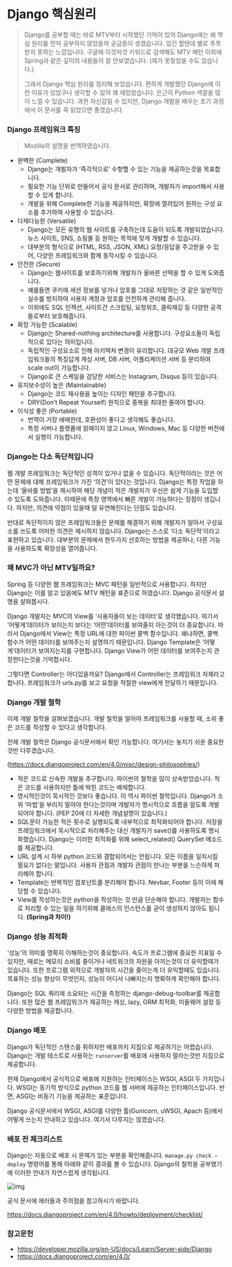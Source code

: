 # Django 핵심원리

> Django를 공부할 때는 바로 MTV부터 시작했던 기억이 있어 Django에는 왜 핵심 원리를 먼저 공부하지 않았을까 궁금증이 생겼습니다. 있긴 할텐데 별로 주목받지 못하는 느낌입니다. 구글에 이것저것 키워드로 검색해도 MTV 패턴 이외에 Spring과 같은 깊이의 내용들이 잘 안보였습니다. (제가 못찾았을 수도 있습니다.)
>
> 그래서 Django 핵심 원리를 정리해 보았습니다. 편하게 개발했던 Django에 이런 이유가 있었구나 생각할 수 있어 꽤 재밌었습니다. 은근히 Python 색깔을 많이 느낄 수 있습니다. 과한 자신감일 수 있지만, Django 개발을 배우는 초기 과정에서 이 문서를 꼭 읽었으면 좋겠습니다.



### Django 프레임워크 특징

> Mozilla의 설명을 번역하였습니다.

- 완벽한 (Complete)
  - Django는 개발자가 ‘즉각적으로’ 수항핼 수 있는 기능을 제공하는것을 목표합니다.
  - 필요한 기능 단위로 만들어서 공식 문서로 관리하며, 개발자가 import해서 사용할 수 있게 합니다.
  - 개발을 위해 Complete한 기능을 제공하지만, 확장에 열려있어 원하는 구성 요소를 추가하여 사용할 수 있습니다.
- 다재다능한 (Versatile)
  - Django는 모든 유형의 웹 사이트를 구축하는데 도움이 되도록 개발되었습니다. 뉴스 사이트, SNS, 쇼핑몰 등 원하는 목적에 맞게 개발할 수 있습니다.
  - 대부분의 형식으로 (HTML, RSS, JSON, XML) 요청/응답을 주고받을 수 있어, 다양한 프레임워크와 함께 동작시킬 수 있습니다.
- 안전한 (Secure)
  - Django는 웹사이트를 보호하기위해 개발자가 올바른 선택을 할 수 있게 도와줍니다.
  - 예를들면 쿠키에 세션 정보를 넣거나 암호를 그대로 저장하는 것 같은 일반적인 실수를 방지하여 사용자 계정과 암호를 안전하게 관리해 줍니다.
  - 이외에도 SQL 인젝션, 사이트간 스크립팅, 요청위조, 클릭재깅 등 다양한 공격들로부터 보호해줍니다.
- 확장 가능한 (Scalable)
  - Django는 Shared-nothing architecture를 사용합니다. 구성요소들이 독립적으로 있다는 의미입니다.
  - 독립적인 구성요소로 인해 아키텍처 변경이 유리합니다. 대규모 Web 개발 프레임워크들의 특징답게 캐싱 서버, DB 서버, 어플리케이션 서버 등 분리하여 scale out이 가능합니다.
  - Django로 큰 스케일을 감당한 서비스는 Instagram, Disqus 등이 있습니다.
- 유지보수성이 높은 (Maintainable)
  - Django는 코드 재사용을 높이는 디자인 패턴을 추구합니다.
  - DRY(Don’t Repeat Yourself) 원칙으로 중복을 최대한 줄여야 합니다.
- 이식성 좋은 (Portable)
  - 번역이 가장 애매한데, 호환성이 좋다고 생각해도 좋습니다.
  - 특정 서버나 플랫폼에 얽매이지 않고 Linux, Windows, Mac 등 다양한 버전에서 실행이 가능합니다.



### Django는 다소 독단적입니다

웹 개발 프레임워크는 독단적인 성격이 있거나 없을 수 있습니다. 독단적이라는 것은 어떤 문제에 대해 프레임워크가 가진 ‘의견’이 있다는 것입니다. Django는 특정 작업을 하는데 ‘올바를 방법’을 제시하여 해당 개념이 적은 개발자가 우선은 쉽게 기능을 도입할 수 있도록 도와줍니다. 이때문에 특정 영역에서 빠른 개발이 가능하다는 장점이 생깁니다. 하지만, 의견에 약점이 있을때 덜 유연해진다는 단점도 있습니다.

반대로 독단적이지 않은 프레임워크들은 문제를 해결하기 위해 개발자가 알아서 구성요소를 쓰도록 어떠한 의견은 제시하지 않습니다. Django는 스스로 ‘다소 독단적’이라고 표현하고 있습니다. 대부분의 문제에서 한두가지 선호하는 방법을 제공하나, 다른 기능을 사용하도록 확장성을 열어줍니다.



### 왜 MVC가 아닌 MTV일까요?

Spring 등 다양한 웹 프레임워크는 MVC 패턴을 일반적으로 사용합니다. 하지만 Django는 이를 알고 있음에도 MTV 패턴을 표준으로 하였습니다. Django 공식문서 설명을 살펴봅시다.

Django 개발자는 MVC의 View를 ‘사용자들이 보는 데이터’로 생각했습니다. 여기서 ‘어떻게’데이터가 보이는지 보다는 ‘어떤’데이터를 보여줄지 아는것이 더 중요합니다. 따라서 Django에서 View는 특정 URL에 대한 파이썬 콜백 함수입니다. 왜냐하면, 콜백 함수가 어떤 데이터를 보여주는지 설명하기 때문입니다. Django Template은 ‘어떻게’데이터가 보여지는지를 구현합니다. Django View가 어떤 데이터를 보여주는지 관장한다는것을 기억합시다.

그렇다면 Controller는 어디있을까요? Django에서 Controller는 프레임워크 자체라고 합니다. 프레임워크가 urls.py를 보고 요청을 적절한 view에게 전달하기 때문입니다.



### Django 개발 철학

이제 개발 철학을 살펴보겠습니다. 개발 철학을 알아야 프레임워크를 사용할 때, 소위 좋은 코드를 작성할 수 있다고 생각합니다.

전체 개발 철학은 Django 공식문서에서 확인 가능합니다. 여기서는 놓치기 쉬운 중요한것만 다루겠습니다.

(https://docs.djangoproject.com/en/4.0/misc/design-philosophies/)

- 적은 코드로 신속한 개발을 추구합니다. 파이썬의 철학을 많이 상속받았습니다. 적은 코드를 사용하지만 틀에 박힌 코드는 배제합니다.
- 명시적인것이 묵시적인 것보다 좋습니다. 이 역시 파이썬 철학입니다. Django가 소위 ‘마법’을 부리지 말아야 한다는것이며 개발자가 명시적으로 흐름을 알도록 개발되어야 합니다. (PEP 20에 더 자세한 개념설명이 있습니다.)
- SQL문이 가능한 적은 횟수로 실행되도록 내부적으로 최적화되어야 합니다. 저장을 프레임워크에서 묵시적으로 처리해주는 대신 개발자가 save()를 사용하도록 명시화했습니다. Django는 이러한 최적화를 위해 select_related() QuerySet 메소드를 제공합니다.
- URL 설계 시 하부 python 코드와 결합되어서는 안됩니다. 모든 이름을 일치시킬 필요가 없다는 말입니다. 사용자 관점과 개발자 관점이 만나는 부분을 느슨하게 처리해야 합니다.
- Template는 반복적인 컴포넌트를 분리해야 합니다. Nevbar, Footer 등이 이에 해당할 수 있습니다.
- View를 작성하는것은 python을 작성하는 것 만큼 단순해야 합니다. 개발자는 함수로 처리할 수 있는 일을 하기위해 클래스의 인스턴스를 굳이 생성하지 않아도 됩니다. **(Spring과 차이!)**



### Django 성능 최적화

‘성능’의 의미를 명확히 이해하는것이 중요합니다. 속도가 프로그램에 중요한 지표일 수 있지만, 때로는 메모리 소비를 줄이거나 네트워크의 자원을 아끼는것이 더 유익할때가 있습니다. 또한 프로그램 외적으로 개발자의 시간을 줄이는게 더 유익할때도 있습니다. 목표하는 성능 향상이 무엇인지, 성능이 어디서 나빠지는지 명확하게 확인해야 합니다.

Django는 SQL 쿼리에 소요되는 시간을 측정하는 django-debug-toolbar를 제공합니다. 또한 많은 웹 프레임워크가 제공하는 캐싱, lazy, ORM 최적화, 미들웨어 설정 등 다양한 방법을 제공합니다.



### Django 배포

Django가 독단적인 스텐스를 취하지만 배포까지 지침으로 제공하기는 어렵습니다. Django는 개발 테스트로 사용하는 `runserver`를 배포에 사용하지 말라는것만 지침으로 제공합니다.

현재 Django에서 공식적으로 배포에 지원하는 인터페이스는 WSGI, ASGI 두 가지입니다. WSGI는 동기적 방식으로 python 코드를 웹 서버에 제공하는 인터페이스입니다. 반면, ASGI는 비동기 기능을 제공하는 표준입니다.

Django 공식문서에서 WSGI, ASGI를 다양한 툴(Gunicorn, uWSGI,  Apach 등)에서 어떻게 쓰는지 안내하고 있습니다. 여기서 다루지는 않겠습니다.



### 배포 전 체크리스트

Django는 자동으로 배포 시 문제가 있는 부분을 확인해줍니다. `manage.py check —deploy` 명령어를 통해 아래와 같이 결과를 볼 수 있습니다. Django의 철학을 공부했기에 이러한 안내가 자연스럽게 생각됩니다.

![img](https://www.notion.so/image/https%3A%2F%2Fs3-us-west-2.amazonaws.com%2Fsecure.notion-static.com%2F37385104-9179-4bb2-9c05-41ce892786ad%2FUntitled.png?table=block&id=368761e8-e38d-4f9b-bc75-090048e0e8ae&spaceId=d63fd706-3d84-46de-bed5-a315277ec10a&width=2000&userId=878ba2cc-ea9d-4360-af76-79b5c3031b62&cache=v2)

공식 문서에 에러들과 주의점을 참고하시기 바랍니다.

https://docs.djangoproject.com/en/4.0/howto/deployment/checklist/





### 참고문헌

- https://developer.mozilla.org/en-US/docs/Learn/Server-side/Django
- https://docs.djangoproject.com/en/4.0/
